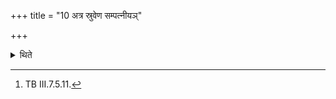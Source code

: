 +++
title = "10 अत्र स्रुवेण सम्पत्नीयञ्"

+++

<details><summary>थिते</summary>

10. At this stage (the Adhvaryu) offers the Saṁpatnīya-libation. (In it) while the wife of the sacrificer is touching him (the Adhvaryu) he offers a libation of ghee with sam patnī patyā...[^1]  

[^1]: TB III.7.5.11.
</details>
